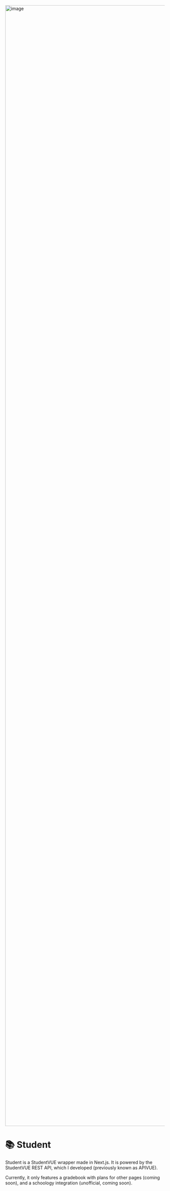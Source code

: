 
<img width="5068" height="3540" alt="image" src="https://github.com/user-attachments/assets/6fb0f523-8423-4ed1-872d-c4dc04d57555" />

# 📚 Student

Student is a StudentVUE wrapper made in Next.js. It is powered by the StudentVUE REST API, which I developed (previously known as APIVUE). 

Currently, it only features a gradebook with plans for other pages (coming soon), and a schoology integration (unofficial, coming soon).
